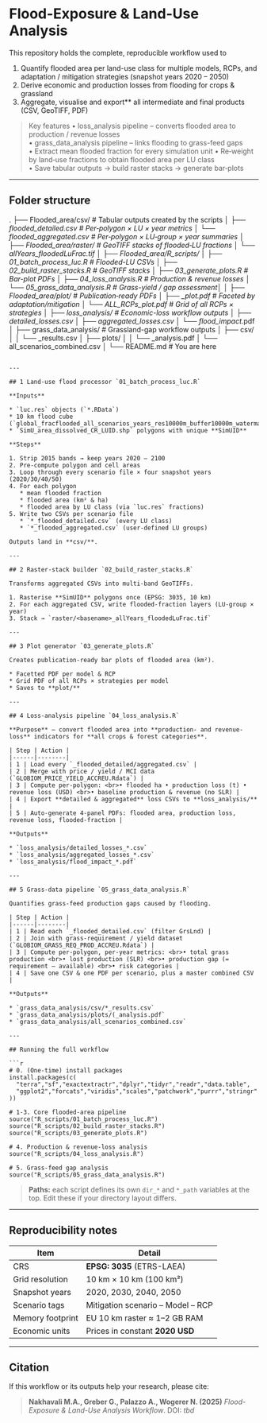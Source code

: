 # Flood-Exposure & Land-Use Analysis

This repository holds the complete, reproducible workflow used to 

1. Quantify flooded area per land-use class for multiple models, RCPs, and adaptation / mitigation strategies (snapshot years 2020 – 2050)  
2. Derive economic and production losses from flooding for crops & grassland  
3. Aggregate, visualise and export** all intermediate and final products (CSV, GeoTIFF, PDF)

> Key features
> • loss_analysis pipeline – converts flooded area to production / revenue losses  
> • grass_data_analysis pipeline – links flooding to grass-feed gaps  
> • Extract mean flooded fraction for every simulation unit 
> • Re‑weight by land‑use fractions to obtain flooded area per LU class  
> • Save tabular outputs → build raster stacks → generate bar‑plots  
---

## Folder structure


.
├── Flooded_area/csv/                # Tabular outputs created by the scripts
│   ├── *_flooded_detailed.csv     # Per‑polygon × LU × year metrics
│   └── *_flooded_aggregated.csv   # Per‑polygon × LU‑group × year summaries
│
├── Flooded_area/raster/             # GeoTIFF stacks of flooded‑LU fractions
│   └── *_allYears_floodedLuFrac.tif
│
├── Flooded_area/R_scripts/
│   ├── 01\_batch\_process\_luc.R        # Flooded-LU CSVs
│   ├── 02\_build\_raster\_stacks.R      # GeoTIFF stacks
│   ├── 03\_generate\_plots.R           # Bar-plot PDFs
│   ├── 04\_loss\_analysis.R            # Production & revenue losses
│   └── 05\_grass\_data\_analysis.R      # Grass-yield / gap assessment│
│
├── Flooded_area/plot/               # Publication‑ready PDFs
│   ├── <model>_<RCP>_plot.pdf     # Faceted by adaptation/mitigation
│   └── <model>_ALL_RCPs_plot.pdf  # Grid of all RCPs × strategies
│
├── loss_analysis/              # Economic-loss workflow outputs
│   ├── detailed\_losses_*.csv
│   ├── aggregated\_losses_*.csv
│   └── flood\_impact_*.pdf
│
├── grass_data_analysis/        # Grassland-gap workflow outputs
│   ├── csv/
│   │   └── <label>\_results.csv
│   ├── plots/
│   │   └── <label>\_analysis.pdf
│   └── all\_scenarios\_combined.csv
│
└── README.md                    # You are here

````

---

## 1 Land-use flood processor `01_batch_process_luc.R`

**Inputs**

* `luc.res` objects (`*.RData`)  
* 10 km flood cube (`global_fracflooded_all_scenarios_years_res10000m_buffer10000m_watermask.tif`)  
* `SimU_area_dissolved_CR_LUID.shp` polygons with unique **SimUID**

**Steps**

1. Strip 2015 bands → keep years 2020 – 2100  
2. Pre-compute polygon and cell areas  
3. Loop through every scenario file × four snapshot years (2020/30/40/50)  
4. For each polygon  
   * mean flooded fraction  
   * flooded area (km² & ha)  
   * flooded area by LU class (via `luc.res` fractions)  
5. Write two CSVs per scenario file  
   * `*_flooded_detailed.csv` (every LU class)  
   * `*_flooded_aggregated.csv` (user-defined LU groups)

Outputs land in **csv/**.

---

## 2 Raster-stack builder `02_build_raster_stacks.R`

Transforms aggregated CSVs into multi-band GeoTIFFs.

1. Rasterise **SimUID** polygons once (EPSG: 3035, 10 km)  
2. For each aggregated CSV, write flooded-fraction layers (LU-group × year)  
3. Stack → `raster/<basename>_allYears_floodedLuFrac.tif`

---

## 3 Plot generator `03_generate_plots.R`

Creates publication-ready bar plots of flooded area (km²).

* Facetted PDF per model & RCP  
* Grid PDF of all RCPs × strategies per model  
* Saves to **plot/**

---

## 4 Loss-analysis pipeline `04_loss_analysis.R`

**Purpose** – convert flooded area into **production- and revenue-loss** indicators for **all crops & forest categories**.

| Step | Action |
|------|--------|
| 1 | Load every `_flooded_detailed/aggregated.csv` |
| 2 | Merge with price / yield / MCI data (`GLOBIOM_PRICE_YIELD_ACCREU.Rdata`) |
| 3 | Compute per-polygon: <br>• flooded ha • production loss (t) • revenue loss (USD) <br>• baseline production & revenue (no SLR) |
| 4 | Export **detailed & aggregated** loss CSVs to **loss_analysis/** |
| 5 | Auto-generate 4-panel PDFs: flooded area, production loss, revenue loss, flooded-fraction |

**Outputs**

* `loss_analysis/detailed_losses_*.csv`  
* `loss_analysis/aggregated_losses_*.csv`  
* `loss_analysis/flood_impact_*.pdf`

---

## 5 Grass-data pipeline `05_grass_data_analysis.R`

Quantifies grass-feed production gaps caused by flooding.

| Step | Action |
|------|--------|
| 1 | Read each `_flooded_detailed.csv` (filter GrsLnd) |
| 2 | Join with grass-requirement / yield dataset (`GLOBIOM_GRASS_REQ_PROD_ACCREU.Rdata`) |
| 3 | Compute per-polygon, per-year metrics: <br>• total grass production <br>• lost production (SLR) <br>• production gap (= requirement – available) <br>• risk categories |
| 4 | Save one CSV & one PDF per scenario, plus a master combined CSV |

**Outputs**

* `grass_data_analysis/csv/*_results.csv`  
* `grass_data_analysis/plots/(_analysis.pdf`  
* `grass_data_analysis/all_scenarios_combined.csv`

---

## Running the full workflow

```r
# 0. (One-time) install packages
install.packages(c(
  "terra","sf","exactextractr","dplyr","tidyr","readr","data.table",
  "ggplot2","forcats","viridis","scales","patchwork","purrr","stringr"
))

# 1-3. Core flooded-area pipeline
source("R_scripts/01_batch_process_luc.R")
source("R_scripts/02_build_raster_stacks.R")
source("R_scripts/03_generate_plots.R")

# 4. Production & revenue-loss analysis
source("R_scripts/04_loss_analysis.R")

# 5. Grass-feed gap analysis
source("R_scripts/05_grass_data_analysis.R")
````

> **Paths:** each script defines its own `dir_*` and `*_path` variables at the top.
> Edit these if your directory layout differs.

---

## Reproducibility notes

| Item             | Detail                            |
| ---------------- | --------------------------------- |
| CRS              | **EPSG: 3035** (ETRS-LAEA)        |
| Grid resolution  | 10 km × 10 km (100 km²)           |
| Snapshot years   | 2020, 2030, 2040, 2050            |
| Scenario tags    | Mitigation scenario – Model – RCP |
| Memory footprint | EU 10 km raster ≈ 1–2 GB RAM      |
| Economic units   | Prices in constant **2020 USD**   |

---

## Citation

If this workflow or its outputs help your research, please cite:

> **Nakhavali M.A., Greber G., Palazzo A., Wogerer N. (2025)**
> *Flood-Exposure & Land-Use Analysis Workflow*.
> DOI: *tbd*

```
```
